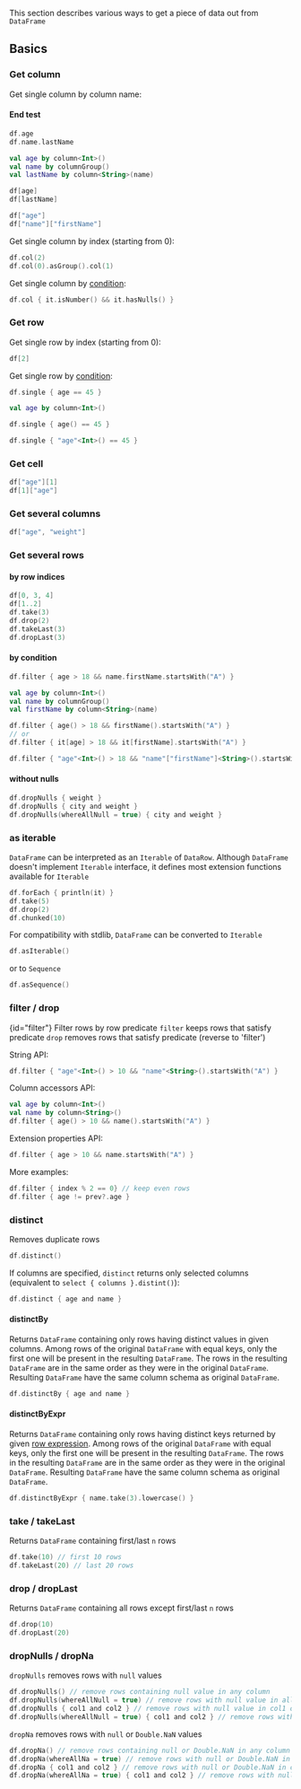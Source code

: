 [//]: # (title: Access)

<!---IMPORT docs.api.Access-->

This section describes various ways to get a piece of data out from `DataFrame`
## Basics
### Get column
Get single column by column name:

#### End test

<!---FUN getColumnByName-->
<tabs>
<tab title="Properties">

```kotlin
df.age
df.name.lastName
```
</tab>

<tab title="Accessors">

```kotlin
val age by column<Int>()
val name by columnGroup()
val lastName by column<String>(name)

df[age]
df[lastName]
```
</tab>

<tab title="Strings">

```kotlin
df["age"]
df["name"]["firstName"]
```
</tab>
</tabs>

<!---END-->

Get single column by index (starting from 0):
<!---FUN getColumnByIndex-->

```kotlin
df.col(2)
df.col(0).asGroup().col(1)
```

<!---END-->
Get single column by [condition](columnSelectors.md#column-conditions):
<!---FUN getColumnByCondition-->

```kotlin
df.col { it.isNumber() && it.hasNulls() }
```

<!---END-->
### Get row
Get single row by index (starting from 0):
<!---FUN getRowByIndex-->

```kotlin
df[2]
```

<!---END-->
Get single row by [condition](rowExpressions.md):
<!---FUN getRowByCondition-->
<tabs>
<tab title="Properties">

```kotlin
df.single { age == 45 }
```
</tab>

<tab title="Accessors">

```kotlin
val age by column<Int>()

df.single { age() == 45 }
```
</tab>

<tab title="Strings">

```kotlin
df.single { "age"<Int>() == 45 }
```
</tab>
</tabs>

<!---END-->
### Get cell
<!---FUN getCell-->
<tabs>
<tab title="Strings">

```kotlin
df["age"][1]
df[1]["age"]
```
</tab>
</tabs>

<!---END-->
### Get several columns
<!---FUN getColumnsByName-->
<tabs>
<tab title="Strings">

```kotlin
df["age", "weight"]
```
</tab>
</tabs>

<!---END-->
### Get several rows
#### by row indices
<!---FUN getRowsByIndices-->

```kotlin
df[0, 3, 4]
df[1..2]
df.take(3)
df.drop(2)
df.takeLast(3)
df.dropLast(3)
```

<!---END-->
#### by condition
<!---FUN getRowsByCondition-->
<tabs>
<tab title="Properties">

```kotlin
df.filter { age > 18 && name.firstName.startsWith("A") }
```
</tab>

<tab title="Accessors">

```kotlin
val age by column<Int>()
val name by columnGroup()
val firstName by column<String>(name)

df.filter { age() > 18 && firstName().startsWith("A") }
// or
df.filter { it[age] > 18 && it[firstName].startsWith("A") }
```
</tab>

<tab title="Strings">

```kotlin
df.filter { "age"<Int>() > 18 && "name"["firstName"]<String>().startsWith("A") }.nrow shouldBe 1
```
</tab>
</tabs>

<!---END-->
#### without nulls
<!---FUN dropNulls_properties-->

```kotlin
df.dropNulls { weight }
df.dropNulls { city and weight }
df.dropNulls(whereAllNull = true) { city and weight }
```

<!---END-->
### as iterable
`DataFrame` can be interpreted as an `Iterable` of `DataRow`. Although `DataFrame` doesn't implement `Iterable` interface, it defines most extension functions available for `Iterable`

```kotlin
df.forEach { println(it) }
df.take(5)
df.drop(2)
df.chunked(10)
```

For compatibility with stdlib, `DataFrame` can be converted to `Iterable`
```kotlin
df.asIterable()
```
or to `Sequence`
```kotlin
df.asSequence()
```
### filter / drop
{id="filter"}
Filter rows by row predicate
`filter` keeps rows that satisfy predicate
`drop` removes rows that satisfy predicate (reverse to 'filter')

String API:
```kotlin
df.filter { "age"<Int>() > 10 && "name"<String>().startsWith("A") }
```
Column accessors API:
```kotlin
val age by column<Int>()
val name by column<String>()
df.filter { age() > 10 && name().startsWith("A") }
```
Extension properties API:
```kotlin
df.filter { age > 10 && name.startsWith("A") }
```
More examples:
```kotlin
df.filter { index % 2 == 0} // keep even rows
df.filter { age != prev?.age }
```

### distinct
Removes duplicate rows
```kotlin
df.distinct()
```
If columns are specified, `distinct` returns only selected columns (equivalent to `select { columns }.distint()`):
```kotlin
df.distinct { age and name }
```
#### distinctBy
Returns `DataFrame` containing only rows having distinct values in given columns.
Among rows of the original `DataFrame` with equal keys, only the first one will be present in the resulting `DataFrame`.
The rows in the resulting `DataFrame` are in the same order as they were in the original `DataFrame`.
Resulting `DataFrame` have the same column schema as original `DataFrame`.
```kotlin
df.distinctBy { age and name }
```
#### distinctByExpr
Returns `DataFrame` containing only rows having distinct keys returned by given [row expression](rowExpressions.md).
Among rows of the original `DataFrame` with equal keys, only the first one will be present in the resulting `DataFrame`.
The rows in the resulting `DataFrame` are in the same order as they were in the original `DataFrame`.
Resulting `DataFrame` have the same column schema as original `DataFrame`.
```kotlin
df.distinctByExpr { name.take(3).lowercase() }
```
### take / takeLast
Returns `DataFrame` containing first/last `n` rows
```kotlin
df.take(10) // first 10 rows
df.takeLast(20) // last 20 rows
```
### drop / dropLast
Returns `DataFrame` containing all rows except first/last `n` rows
```kotlin
df.drop(10)
df.dropLast(20)
```
### dropNulls / dropNa
`dropNulls` removes rows with `null` values
```kotlin
df.dropNulls() // remove rows containing null value in any column
df.dropNulls(whereAllNull = true) // remove rows with null value in all columns
df.dropNulls { col1 and col2 } // remove rows with null value in col1 or col2 columns
df.dropNulls(whereAllNull = true) { col1 and col2 } // remove rows with null value in col1 and col2 columns
```
`dropNa` removes rows with `null` or `Double.NaN` values
```kotlin
df.dropNa() // remove rows containing null or Double.NaN in any column
df.dropNa(whereAllNa = true) // remove rows with null or Double.NaN in all columns
df.dropNa { col1 and col2 } // remove rows with null or Double.NaN in col1 or col2 columns
df.dropNa(whereAllNa = true) { col1 and col2 } // remove rows with null or Double.NaN in col1 and col2 columns
```
